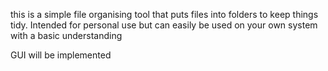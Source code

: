 this is a simple file organising tool that puts files into folders to keep things tidy. 
Intended for personal use but can easily be used on your own system with a basic understanding

GUI will be implemented 
